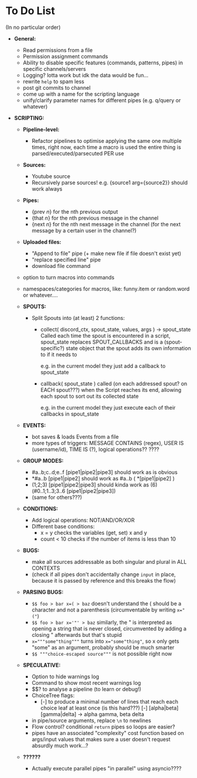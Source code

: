# To Do List

(In no particular order)

* **General:**
    * Read permissions from a file
    * Permission assignment commands
    * Ability to disable specific features (commands, patterns, pipes) in specific channels/servers
    * Logging? lotta work but idk the data would be fun...
    * rewrite `help` to spam less
    * post git commits to channel
    * come up with a name for the scripting language
    * unify/clarify parameter names for different pipes (e.g. q/query or whatever)

* **SCRIPTING:**

    * **Pipeline-level:**
        * Refactor pipelines to optimise applying the same one multiple times,
        right now, each time a macro is used the entire thing is parsed/executed/parsecuted PER use

    * **Sources:**
        * Youtube source
        * Recursively parse sources!
            e.g. {source1 arg={source2}} should work always

    * **Pipes:**
        * {prev *n*} for the nth previous output
        * {that *n*} for the nth previous message in the channel
        * {next *n*} for the nth next message in the channel (for the next message by a certain user in the channel?)

    * **Uploaded files:**
        * "Append to file" pipe (+ make new file if file doesn't exist yet)
        * "replace specified line" pipe
        * download file command

    * option to turn macros into commands
    * namespaces/categories for macros, like: funny.item or random.word or whatever....

    * **SPOUTS:**
        * Split Spouts into (at least) 2 functions:
            * collect( discord_ctx, spout_state, values, args ) → spout_state
                Called each time the spout is encountered in a script, spout_state replaces SPOUT_CALLBACKS
                and is a (spout-specific?) state object that the spout adds its own information to if it needs to

                e.g. in the current model they just add a callback to spout_state

            * callback( spout_state )
                called (on each addressed spout? on EACH spout???) when the Script reaches its end, allowing each spout to sort out its collected state

                e.g. in the current model they just execute each of their callbacks in spout_state

    * **EVENTS:**
        * bot saves & loads Events from a file
        * more types of triggers: MESSAGE CONTAINS (regex), USER IS (username/id), TIME IS (?), logical operations?? ????

    * **GROUP MODES:**
        * #a..b;c..d;e..f [pipe1|pipe2|pipe3]           should work as is obvious
        * *#a..b [pipe1|pipe2]              should work as          #a..b ( *[pipe1|pipe2] )
        * (1;2;3) [pipe1|pipe2|pipe3]       should kinda work as    (6) (#0..1;1..3;3..6 [pipe1|pipe2|pipe3])
        * (same for others???)

    * **CONDITIONS:**
        * Add logical operations: NOT/AND/OR/XOR
        * Different base conditions:
            * x = y         checks the variables (get, set) x and y
            * count < 10    checks if the number of items is less than 10

    * **BUGS:**
        * make all sources addressable as both singular and plural in ALL CONTEXTS
        * (check if all pipes don't accidentally change `input` in place, because it is passed by reference and this breaks the flow)
    
    * **PARSING BUGS:**
        * `$$ foo > bar x=( > baz` doesn't understand the ( should be a character and not a parenthesis (circumventable by writing `x="("`)
        * `$$ foo > bar x='"' > baz` similarly, the " is interpreted as opening a string that is never closed, circumvented by adding a closing " afterwards but that's stupid
        * `x="""some"thing"""` turns into `x="some"thing"`, so x only gets "some" as an argument, probably should be much smarter
        * `$$ """choice-escaped source"""` is not possible right now

    * **SPECULATIVE:**
        * Option to hide warnings log
        * Command to show most recent warnings log
        * $$? to analyse a pipeline (to learn or debug!)
        * ChoiceTree flags:
            * [-] to produce a minimal number of lines that reach each choice leaf at least once (is this hard???)
                [-] [alpha|beta] [gamma|delta] → alpha gamma, beta delta
        * in pipe/source arguments, replace `\n` to newlines
        * Flow control? conditional `return` pipes so loops are easier?
        * pipes have an associated "complexity" cost function based on args/input values that makes sure a user doesn't request absurdly much work...?

    * **??????**
        * Actually execute parallel pipes "in parallel" using asyncio????